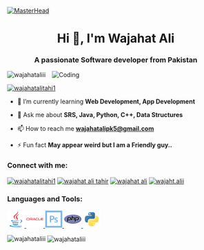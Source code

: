 [![MasterHead](https://encrypted-tbn0.gstatic.com/images?q=tbn:ANd9GcTV9QcfligqUAXnvK9NJUR2amzhSar3WTWsCw&usqp=CAU)](https://rishavchanda.io)

<h1 align="center">Hi 👋, I'm Wajahat Ali</h1>
<h3 align="center">A passionate Software developer from Pakistan</h3>

<img align="right" alt="Coding" width="400" src="https://encrypted-tbn0.gstatic.com/images?q=tbn:ANd9GcR_pvDM2MRviYQrujhsZSj9uVooLTtNkJyCeA&usqp=CAU">
<p align="left"> <img src="https://komarev.com/ghpvc/?username=wajahataliii&label=Profile%20views&color=0e75b6&style=flat" alt="wajahataliii" /> </p>

<p align="left"> <a href="https://twitter.com/wajahatalitahi1" target="blank"><img src="https://img.shields.io/twitter/follow/wajahatalitahi1?logo=twitter&style=for-the-badge" alt="wajahatalitahi1" /></a> </p>

- 🌱 I’m currently learning **Web Development, App Development**

- 💬 Ask me about **SRS, Java, Python, C++, Data Structures**

- 📫 How to reach me **wajahatalipk5@gmail.com**

- ⚡ Fun fact **May appear weird but I am a Friendly guy..**

<h3 align="left">Connect with me:</h3>
<p align="left">
<a href="https://twitter.com/wajahatalitahi1" target="blank"><img align="center" src="https://raw.githubusercontent.com/rahuldkjain/github-profile-readme-generator/master/src/images/icons/Social/twitter.svg" alt="wajahatalitahi1" height="30" width="40" /></a>
<a href="https://linkedin.com/in/wajahat ali tahir" target="blank"><img align="center" src="https://raw.githubusercontent.com/rahuldkjain/github-profile-readme-generator/master/src/images/icons/Social/linked-in-alt.svg" alt="wajahat ali tahir" height="30" width="40" /></a>
<a href="https://fb.com/wajahat ali" target="blank"><img align="center" src="https://raw.githubusercontent.com/rahuldkjain/github-profile-readme-generator/master/src/images/icons/Social/facebook.svg" alt="wajahat ali" height="30" width="40" /></a>
<a href="https://instagram.com/wajaht.alii" target="blank"><img align="center" src="https://raw.githubusercontent.com/rahuldkjain/github-profile-readme-generator/master/src/images/icons/Social/instagram.svg" alt="wajaht.alii" height="30" width="40" /></a>
</p>

<h3 align="left">Languages and Tools:</h3>
<p align="left"> <a href="https://www.java.com" target="_blank" rel="noreferrer"> <img src="https://raw.githubusercontent.com/devicons/devicon/master/icons/java/java-original.svg" alt="java" width="40" height="40"/> </a> <a href="https://www.oracle.com/" target="_blank" rel="noreferrer"> <img src="https://raw.githubusercontent.com/devicons/devicon/master/icons/oracle/oracle-original.svg" alt="oracle" width="40" height="40"/> </a> <a href="https://www.photoshop.com/en" target="_blank" rel="noreferrer"> <img src="https://raw.githubusercontent.com/devicons/devicon/master/icons/photoshop/photoshop-line.svg" alt="photoshop" width="40" height="40"/> </a> <a href="https://www.php.net" target="_blank" rel="noreferrer"> <img src="https://raw.githubusercontent.com/devicons/devicon/master/icons/php/php-original.svg" alt="php" width="40" height="40"/> </a> <a href="https://www.python.org" target="_blank" rel="noreferrer"> <img src="https://raw.githubusercontent.com/devicons/devicon/master/icons/python/python-original.svg" alt="python" width="40" height="40"/> </a> </p>

<p><img align="left" src="https://github-readme-stats.vercel.app/api/top-langs?username=wajahataliii&show_icons=true&locale=en&layout=compact" alt="wajahataliii" /></p>

<p>&nbsp;<img align="center" src="https://github-readme-stats.vercel.app/api?username=wajahataliii&show_icons=true&locale=en" alt="wajahataliii" /></p>
